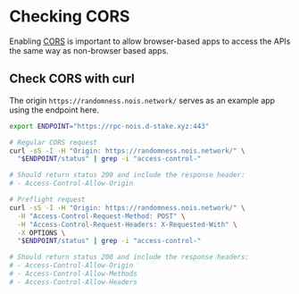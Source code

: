 # Checking CORS

Enabling [CORS](https://developer.mozilla.org/en-US/docs/Web/HTTP/CORS) is
important to allow browser-based apps to access the APIs the same way as
non-browser based apps.

## Check CORS with curl

The origin `https://randomness.nois.network/` serves as an example app using the
endpoint here.

```sh
export ENDPOINT="https://rpc-nois.d-stake.xyz:443"

# Regular CORS request
curl -sS -I -H "Origin: https://randomness.nois.network/" \
  "$ENDPOINT/status" | grep -i "access-control-"

# Should return status 200 and include the response header:
# - Access-Control-Allow-Origin

# Preflight request
curl -sS -I -H "Origin: https://randomness.nois.network/" \
  -H "Access-Control-Request-Method: POST" \
  -H "Access-Control-Request-Headers: X-Requested-With" \
  -X OPTIONS \
  "$ENDPOINT/status" | grep -i "access-control-"

# Should return status 200 and include the response headers:
# - Access-Control-Allow-Origin
# - Access-Control-Allow-Methods
# - Access-Control-Allow-Headers


```

